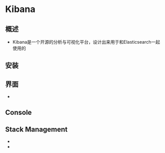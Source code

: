 # Kibana
## 概述
- Kibana是一个开源的分析与可视化平台，设计出来用于和Elasticsearch一起使用的

## 安装


## 界面
- 

## Console


## Stack Management
- 
- 